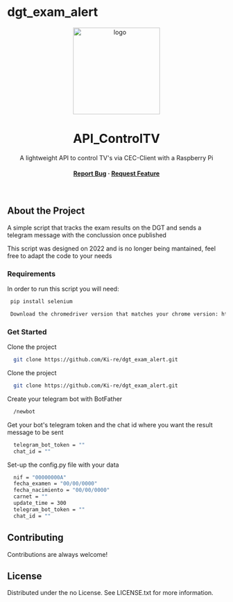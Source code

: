 # dgt_exam_alert
<div align="center">
  <img src="pi.png" alt="logo" width="200" height="auto" />
  <h1>API_ControlTV</h1>
  
  <p>
    A lightweight API to control TV's via CEC-Client with a Raspberry Pi
  </p>
  
<h4>
    <a href="https://github.com/Ki-re/dgt_exam_alert/issues/">Report Bug</a>
  <span> · </span>
    <a href="https://github.com/Ki-re/dgt_exam_alert/issues/">Request Feature</a>
  </h4>
</div>

<br />

<!-- About the Project -->
## About the Project

A simple script that tracks the exam results on the DGT and sends a telegram message with the conclussion once published

This script was designed on 2022 and is no longer being mantained, feel free to adapt the code to your needs

<!-- Requirements -->
### Requirements

In order to run this script you will need: 

```bash
 pip install selenium
```

```bash
 Download the chromedriver version that matches your chrome version: https://chromedriver.chromium.org/downloads
```

### Get Started

Clone the project

```bash
  git clone https://github.com/Ki-re/dgt_exam_alert.git
```

Clone the project

```bash
  git clone https://github.com/Ki-re/dgt_exam_alert.git
```

Create your telegram bot with BotFather

```bash
  /newbot
```

Get your bot's telegram token and the chat id where you want the result message to be sent

```bash
  telegram_bot_token = ""
  chat_id = ""
```

Set-up the config.py file with your data

```bash
  nif = "00000000A"
  fecha_examen = "00/00/0000"
  fecha_nacimiento = "00/00/0000"
  carnet = ""
  update_time = 300 
  telegram_bot_token = ""
  chat_id = ""
```

## Contributing

Contributions are always welcome!

<!-- License -->
## License

Distributed under the no License. See LICENSE.txt for more information.
